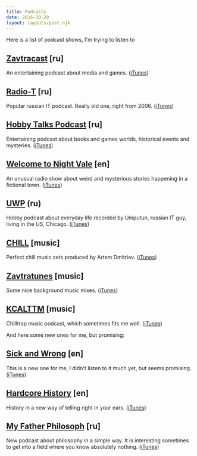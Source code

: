 ```yaml
---
title: Podcasts
date: 2016-10-29
layout: layouts/post.njk
---
```

Here is a list of podcast shows, I'm trying to listen to

## [Zavtracast](https://zavtracast.ru/) [ru]

An entertaining podcast about media and games. ([iTunes](https://itunes.apple.com/ru/podcast/zavtrakast-podkast-ob-igrah/id1068329384?mt=2&ls=1))

## [Radio-T](https://radio-t.com/) [ru]

Popular russian IT podcast. Really old one, right from 2006. ([iTunes](https://itunes.apple.com/podcast/radio-t/id256504435?mt=2))

## [Hobby Talks Podcast](https://hobbytalks.org/) [ru]

Entertaining podcast about books and games worlds, historical events and mysteries. ([iTunes](https://itunes.apple.com/ru/podcast/hobby-talks/id622693725))

## [Welcome to Night Vale](https://www.welcometonightvale.com/) [en]

An unusual radio show about weird and mysterious stories happening in a fictional town. ([iTunes](https://itunes.apple.com/us/podcast/welcome-to-night-vale/id536258179?mt=2))

## [UWP](https://podcast.umputun.com/) (ru)

Hobby podcast about everyday life recorded by Umputun, russian IT guy, living in the US, Chicago. ([iTunes](https://itunes.apple.com/podcast/uwp-ezenedel-nyj-podkast-ot/id77546991?mt=2))

## [CHILL](https://chillrussia.ru/) [music]

Perfect chill music sets produced by Artem Dmitriev. ([iTunes](https://itunes.apple.com/ru/podcast/chill/id432614039?mt=2))

## [Zavtratunes](https://zavtracast.ru/tunes) [music]

Some nice background music mixes. ([iTunes](https://itunes.apple.com/ru/podcast/zavtratunes/id1116487065?mt=2))

## [KCALTTM](https://promodj.com/deejayrouche) [music]

Chilltrap music podcast, which sometimes fits me well. ([iTunes](https://itunes.apple.com/us/podcast/kcalttm-deejay-rouche-podcast/id905392389?mt=2))

And here some new ones for me, but promising:

## [Sick and Wrong](https://www.sickandwrongpodcast.com/) [en]

This is a new one for me, I didn't listen to it much yet, but seems promising. ([iTunes](https://itunes.apple.com/us/podcast/sick-and-wrong-podcast/id121816499?mt=2))

## [Hardcore History](https://www.dancarlin.com/) [en]

History in a new way of telling right in your ears. ([iTunes](https://itunes.apple.com/us/podcast/dan-carlins-hardcore-history/id173001861?mt=2))

## [My Father Philosoph](https://soundcloud.com/myfatherphilosoph) [ru]

New podcast about philosophy in a simple way. It is interesting sometimes to get into a field where you know absolutely nothing. ([iTunes](https://itunes.apple.com/de/podcast/moj-otec-filosof/id1168295235?l=en&mt=2))
